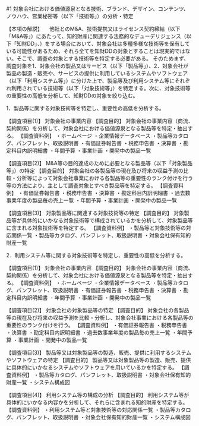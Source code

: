 #1 対象会社における価値源泉となる技術、ブランド、デザイン、コンテンツ、ノウハウ、営業秘密等（以下「技術等」）の分析・特定

【本項の解説】
　他社とのM&A、技術提携又はライセンス契約締結（以下「M&A等」）にあたって、知的財産に関連する法務的なデューデリジェンス（以下「知財DD」、）をする場合において、対象会社は多種多様な技術等を保有している可能性があるため、それら全てを知財DDの対象とすることは現実的ではない。そこで、調査の対象とする技術等を特定する必要がある。
そのためまず、調査対象を1．対象会社の製品又はサービス（以下「製品等」）、2．対象会社が製品の製造・販売や、サービスの提供に利用しているシステムやソフトウェア（以下「利用システム等」）に分けた上で、製品等及び利用システム等にそれぞれ利用されている技術等（以下「対象技術等」）を特定する。次に、対象技術等の重要性の高低を分析して、知財DDの対象を絞り込む。

1．製品等に関する対象技術等を特定し、重要性の高低を分析する。

【調査項目(1)】
	対象会社の事業内容
【調査目的】
	対象会社の事業内容（商流、契約関係）を分析して、対象会社における価値源泉となる製品等を特定・抽出する。
【調査資料例】
	・ホームページ
	・企業情報データベース
	・製品等カタログ、パンフレット、取扱説明書
	・有価証券報告書
	・税務申告書
	・決算書
	・勘定科目内訳明細書
	・年間予算
	・事業計画
	・開発中の製品一覧


【調査項目(2)】
	M&A等の目的達成のために必要となる製品等（以下「対象製品等」）の特定
【調査目的】
	対象会社の各製品等の現在及び将来の収益予測の比較・分析等によって対象会社事業における各製品等の重要性のランク付けを行う等の方法により、主として調査対象とすべき製品等を特定する。
【調査資料例】
	・有価証券報告書
	・税務申告書
	・決算書
	・勘定科目内訳明細書
	・過去数事業年度の製品毎の売上一覧
	・年間予算
	・事業計画
	・開発中の製品一覧


【調査項目(3)】
	対象製品等に関連する対象技術等の特定
【調査目的】
	対象製品等が具体的にいかなる対象技術等で構成されているかを分析して、対象製品等に含まれる対象技術等を特定する。
【調査資料例】
	・製品等と対象技術等の対応関係一覧
	・製品等カタログ、パンフレット、取扱説明書
	・対象会社保有知的財産一覧

2．利用システム等に関する対象技術等を特定し、重要性の高低を分析する。

【調査項目(1)】
	対象会社の事業内容
【調査目的】
	対象会社の事業内容（商流、契約関係）を分析して、対象会社における価値源泉となる製品等を特定・抽出する。
【調査資料例】
	・ホームページ
	・企業情報データベース
	・製品等カタログ、パンフレット、取扱説明書
	・有価証券報告書
	・税務申告書
	・決算書
	・勘定科目内訳明細書
	・年間予算
	・事業計画
	・開発中の製品一覧


【調査項目(2)】
	対象会社の対象製品等の特定
【調査目的】
	対象会社の各製品等の現在及び将来の収益予測を比較・分析し、対象会社事業における各製品等の重要性のランク付けを行う。
【調査資料例】
	・有価証券報告書
	・税務申告書
	・決算書
	・勘定科目内訳明細書
	・過去数事業年度の製品毎の売上一覧
	・年間予算
	・事業計画
	・開発中の製品一覧


【調査項目(3)】
	製品等又は対象製品等の製造、販売、提供に利用するシステムやソフトウェアの特定
【調査目的】
	製品等又は対象製品等の製造、販売、提供に具体的にいかなるシステムやソフトウェアを用いているかを特定する。
【調査資料例】
	・製品等カタログ、パンフレット、取扱説明書
	・対象会社保有知的財産一覧
	・システム構成図

【調査項目(4)】
	利用システム等の構成の分析
【調査目的】
	利用システム等が具体的にいかなる内容かを分析して、それらに含まれる知的財産を特定する。
【調査資料例】
	・利用システム等と対象技術等の対応関係一覧
	・製品等カタログ、パンフレット、取扱説明書
	・対象会社保有知的財産一覧
	・システム構成図
